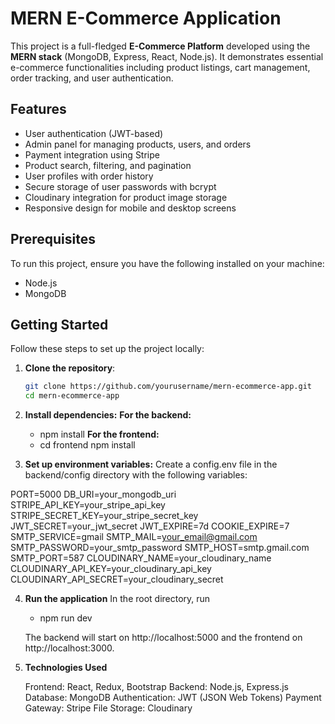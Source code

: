 # MERN E-Commerce Application

This project is a full-fledged **E-Commerce Platform** developed using the **MERN stack** (MongoDB, Express, React, Node.js). It demonstrates essential e-commerce functionalities including product listings, cart management, order tracking, and user authentication.

## Features

- User authentication (JWT-based)
- Admin panel for managing products, users, and orders
- Payment integration using Stripe
- Product search, filtering, and pagination
- User profiles with order history
- Secure storage of user passwords with bcrypt
- Cloudinary integration for product image storage
- Responsive design for mobile and desktop screens

## Prerequisites

To run this project, ensure you have the following installed on your machine:

- Node.js
- MongoDB

## Getting Started

Follow these steps to set up the project locally:

1. **Clone the repository**:

   ```bash
   git clone https://github.com/yourusername/mern-ecommerce-app.git
   cd mern-ecommerce-app

2. **Install dependencies:**
   **For the backend:**
      - npm install
   **For the frontend:**
      - cd frontend
        npm install 
3. **Set up environment variables:**
   Create a config.env file in the backend/config directory with the following variables:

PORT=5000
DB_URI=your_mongodb_uri
STRIPE_API_KEY=your_stripe_api_key
STRIPE_SECRET_KEY=your_stripe_secret_key
JWT_SECRET=your_jwt_secret
JWT_EXPIRE=7d
COOKIE_EXPIRE=7
SMTP_SERVICE=gmail
SMTP_MAIL=your_email@gmail.com
SMTP_PASSWORD=your_smtp_password
SMTP_HOST=smtp.gmail.com
SMTP_PORT=587
CLOUDINARY_NAME=your_cloudinary_name
CLOUDINARY_API_KEY=your_cloudinary_api_key
CLOUDINARY_API_SECRET=your_cloudinary_secret

4. **Run the application**
   In the root directory, run
   - npm run dev

   The backend will start on http://localhost:5000 and the frontend on http://localhost:3000.

5. **Technologies Used**

    Frontend: React, Redux, Bootstrap
    Backend: Node.js, Express.js
    Database: MongoDB
    Authentication: JWT (JSON Web Tokens)
    Payment Gateway: Stripe
    File Storage: Cloudinary
